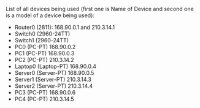 List of all devices being used (first one is Name of Device and second one is a model of a device being used):
- Router0 (2811): 168.90.0.1 and 210.3.14.1
- Switch0 (2960-24TT)
- Switch1 (2960-24TT)
- PC0 (PC-PT) 168.90.0.2
- PC1 (PC-PT) 168.90.0.3
- PC2 (PC-PT) 210.3.14.2
- Laptop0 (Laptop-PT) 168.90.0.4
- Server0 (Server-PT) 168.90.0.5
- Server1 (Server-PT) 210.3.14.3
- Server2 (Server-PT) 210.3.14.4
- PC3 (PC-PT) 168.90.0.6
- PC4 (PC-PT) 210.3.14.5
 